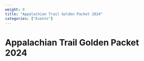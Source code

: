 ```yaml
---
weight: 0
title: "Appalachian Trail Golden Packet 2024"
categories: ["Events"]
---
```


# Appalachian Trail Golden Packet 2024
